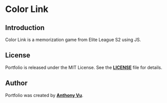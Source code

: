 # **Color Link**

## **Introduction**

Color Link is a memorization game from Elite League S2 using JS.

## **License**

Portfolio is released under the MIT License. See the **[LICENSE](https://github.com/ant-vu/ant-vu.github.io/blob/main/LICENSE)** file for details.

## **Author**

Portfolio was created by **[Anthony Vu](https://github.com/ant-vu)**.
